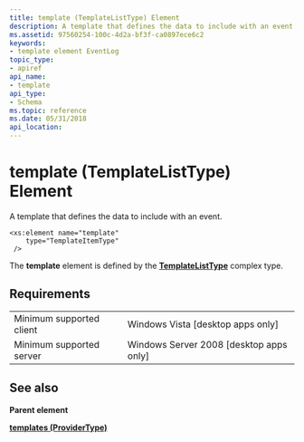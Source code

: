 ```yaml
---
title: template (TemplateListType) Element
description: A template that defines the data to include with an event.
ms.assetid: 97560254-100c-4d2a-bf3f-ca0897ece6c2
keywords:
- template element EventLog
topic_type:
- apiref
api_name:
- template
api_type:
- Schema
ms.topic: reference
ms.date: 05/31/2018
api_location: 
---
```


# template (TemplateListType) Element

A template that defines the data to include with an event.

``` syntax
<xs:element name="template"
    type="TemplateItemType"
 />
```

The **template** element is defined by the [**TemplateListType**](eventmanifestschema-templatelisttype-complextype.md) complex type.

## Requirements



|                                     |                                                      |
|-------------------------------------|------------------------------------------------------|
| Minimum supported client<br/> | Windows Vista \[desktop apps only\]<br/>       |
| Minimum supported server<br/> | Windows Server 2008 \[desktop apps only\]<br/> |



## See also

<dl> <dt>

**Parent element**
</dt> <dt>

[**templates (ProviderType)**](eventmanifestschema-templates-providertype-element.md)
</dt> </dl>

 

 





